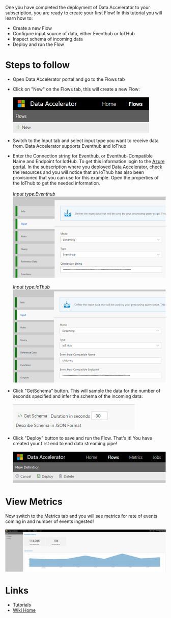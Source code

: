 One you have completed the deployment of Data Accelerator to your subscription, you are ready to create your first Flow! In this tutorial you will learn how to:
* Create a new Flow
* Configure input source of data, either Eventhub or IoTHub
* Inspect schema of incoming data
* Deploy and run the Flow

# Steps to follow
* Open Data Accelerator portal and go to the Flows tab

* Click on "New" on the Flows tab, this will create a new Flow:<br /><br />
 ![New Flow](./tutorials/images/Tutorial1-1.png)

* Switch to the Input tab and select input type you want to receive data from. Data Accelerator supports Eventhub and IoThub

* Enter the Connection string for Eventhub, or Eventhub-Compatible Name and Endpoint for IotHub. To get this information login to the [Azure portal](https://portal.azure.com). In the subscription where you deployed Data Accelerator, check the resources and you will notice that an IoThub has also been provisioned that you can use for this example. Open the properties of the IoThub to get the needed information. <br /><br />
_Input type:Eventhub_<br/>
 ![Input](./tutorials/images/InputEventhub.PNG)<br /><br />
_Input type:IoThub_<br/>
 ![Input](./tutorials/images/InputIoT.PNG)<br/>

* Click "GetSchema" button. This will sample the data for the number of seconds specified and infer the schema of the incoming data: <br /><br />
 ![Schema](./tutorials/images/GetSchema.PNG)<br/>

* Click "Deploy" button to save and run the Flow. That's it! You have created your first end to end data streaming pipe!<br /><br />
 ![Deploy](./tutorials/images/Deploy.PNG)<br/>

# View Metrics
Now switch to the Metrics tab and you will see metrics for rate of events coming in and number of events ingested!<br /><br />
 ![Deploy](./tutorials/images/newflowmetrics.PNG)<br/>

# Links
* [Tutorials](Tutorials)
* [Wiki Home](Home) 